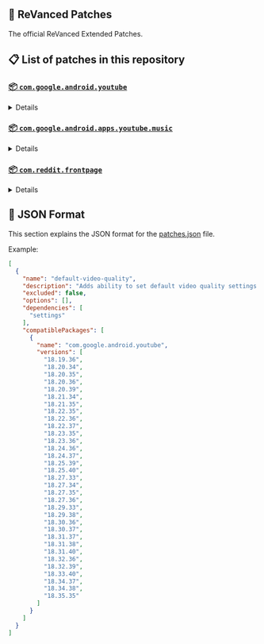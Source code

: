 ## 🧩 ReVanced Patches

The official ReVanced Extended Patches.

## 📋 List of patches in this repository

### [📦 `com.google.android.youtube`](https://play.google.com/store/apps/details?id=com.google.android.youtube)
<details>

| 💊 Patch | 📜 Description | 🏹 Target Version |
|:--------:|:--------------:|:-----------------:|
| `add-splash-animation` | Adds splash animation, which was removed in YT v18.19.36+. This patch cannot be used with 'custom-branding-icon' patch | 18.19.36 ~ 18.35.36 |
| `alternative-thumbnails` | Adds an option to replace video thumbnails with still image captures of the video. | 18.19.36 ~ 18.35.36 |
| `bypass-ambient-mode-restrictions` | Bypass ambient mode restrictions in battery saver mode. | 18.19.36 ~ 18.35.36 |
| `change-homepage` | Change home page to subscription feed. | 18.19.36 ~ 18.35.36 |
| `custom-branding-youtube-name` | Rename the YouTube app to the name specified in options.json. | 18.19.36 ~ 18.35.36 |
| `custom-branding-icon-mmt` | Changes the YouTube launcher icon to MMT. | 18.19.36 ~ 18.35.36 |
| `custom-branding-icon-revancify-blue` | Changes the YouTube launcher icon to Revancify Blue. | 18.19.36 ~ 18.35.36 |
| `custom-branding-icon-revancify-red` | Changes the YouTube launcher icon to Revancify Red. | 18.19.36 ~ 18.35.36 |
| `custom-double-tap-length` | Add 'double-tap to seek' value. | 18.19.36 ~ 18.35.36 |
| `custom-package-name` | Specifies the package name for YouTube and YT Music in the MicroG build. | all |
| `custom-playback-speed` | Adds more playback speed options. | 18.19.36 ~ 18.35.36 |
| `custom-seekbar-color` | Change seekbar color in video player and video thumbnails. | 18.19.36 ~ 18.35.36 |
| `default-playback-speed` | Adds ability to set default playback speed settings. | 18.19.36 ~ 18.35.36 |
| `default-video-quality` | Adds ability to set default video quality settings. | 18.19.36 ~ 18.35.36 |
| `disable-quic-protocol` | Disable CronetEngine's QUIC protocol. | 18.19.36 ~ 18.35.36 |
| `disable-shorts-on-startup` | Disables playing YouTube Shorts when launching YouTube. | 18.19.36 ~ 18.35.36 |
| `disable-auto-captions` | Disables forced auto captions. | 18.19.36 ~ 18.35.36 |
| `disable-haptic-feedback` | Disable haptic feedback when swiping. | 18.19.36 ~ 18.35.36 |
| `disable-hdr-video` | Disable HDR video. | 18.19.36 ~ 18.35.36 |
| `disable-landscape-mode` | Disable landscape mode when entering fullscreen. | 18.19.36 ~ 18.35.36 |
| `disable-pip-notification` | Disable pip notification when you first launch pip mode. | 18.19.36 ~ 18.35.36 |
| `enable-compact-controls-overlay` | Enables compact control overlay. | 18.19.36 ~ 18.35.36 |
| `enable-debug-logging` | Adds debugging options. | 18.19.36 ~ 18.35.36 |
| `enable-external-browser` | Open url outside the app in an external browser. | 18.19.36 ~ 18.35.36 |
| `enable-minimized-playback` | Enables minimized and background playback. | 18.19.36 ~ 18.35.36 |
| `enable-new-comment-popup-panels` | Enables a new type of comment popup panel in the shorts player. | 18.19.36 ~ 18.35.36 |
| `enable-new-splash-animation` | Enables a new type of splash animation. | 18.19.36 ~ 18.35.36 |
| `enable-new-thumbnail-preview` | Enables a new type of thumbnail preview. | 18.19.36 ~ 18.35.36 |
| `enable-old-quality-layout` | Enables the original quality flyout menu. | 18.19.36 ~ 18.35.36 |
| `enable-open-links-directly` | Skips over redirection URLs to external links. | 18.19.36 ~ 18.35.36 |
| `enable-seekbar-tapping` | Enables tap-to-seek on the seekbar of the video player. | 18.19.36 ~ 18.35.36 |
| `enable-tablet-mini-player` | Enables the tablet mini player layout. | 18.19.36 ~ 18.35.36 |
| `enable-tablet-navigation-bar` | Enables the tablet navigation bar. | 18.19.36 ~ 18.35.36 |
| `enable-time-stamps-speed` | Add the current playback speed in brackets next to the current time. | 18.19.36 ~ 18.35.36 |
| `enable-wide-search-bar` | Replaces the search icon with a wide search bar. This will hide the YouTube logo when active. | 18.19.36 ~ 18.35.36 |
| `force-opus-codec` | Forces the OPUS codec for audios. | 18.19.36 ~ 18.35.36 |
| `force-vp9-codec` | Forces the VP9 codec for videos. | 18.19.36 ~ 18.35.36 |
| `force-hide-player-button-background` | Force hides the background from the video player buttons. | 18.19.36 ~ 18.35.36 |
| `force-premium-heading` | Forces premium heading on the homepage. | 18.19.36 ~ 18.35.36 |
| `header-switch` | Add switch to change header. | 18.19.36 ~ 18.35.36 |
| `hide-account-menu` | Hide account menu elements. | 18.19.36 ~ 18.35.36 |
| `hide-auto-player-popup-panels` | Hide automatic popup panels (playlist or live chat) on video player. | 18.19.36 ~ 18.35.36 |
| `hide-autoplay-button` | Hides the autoplay button in the video player. | 18.19.36 ~ 18.35.36 |
| `hide-autoplay-preview` | Hides the autoplay preview container in the fullscreen. | 18.19.36 ~ 18.35.36 |
| `hide-button-container` | Adds the options to hide action buttons under a video. | 18.19.36 ~ 18.35.36 |
| `hide-captions-button` | Hides the captions button in the video player. | 18.19.36 ~ 18.35.36 |
| `hide-cast-button` | Hides the cast button in the video player. | 18.19.36 ~ 18.35.36 |
| `hide-category-bar` | Hides the category bar in video feeds. | 18.19.36 ~ 18.35.36 |
| `hide-channel-avatar-section` | Hides the channel avatar section of the subscription feed. | 18.19.36 ~ 18.35.36 |
| `hide-channel-watermark` | Hides creator's watermarks on videos. | 18.19.36 ~ 18.35.36 |
| `hide-collapse-button` | Hides the collapse button in the video player. | 18.19.36 ~ 18.35.36 |
| `hide-comment-component` | Hides components related to comments. | 18.19.36 ~ 18.35.36 |
| `hide-crowdfunding-box` | Hides the crowdfunding box between the player and video description. | 18.19.36 ~ 18.35.36 |
| `hide-description-components` | Hides description components. | 18.19.36 ~ 18.35.36 |
| `hide-double-tap-overlay-filter` | Hides the double tap dark filter layer. | 18.19.36 ~ 18.35.36 |
| `hide-end-screen-cards` | Hides the suggested video cards at the end of a video in fullscreen. | 18.19.36 ~ 18.35.36 |
| `hide-end-screen-overlay` | Hide end screen overlay on swipe controls. | 18.19.36 ~ 18.35.36 |
| `hide-feed-flyout-panel` | Hides feed flyout panel components. | 18.19.36 ~ 18.35.36 |
| `hide-filmstrip-overlay` | Hide filmstrip overlay on swipe controls. | 18.19.36 ~ 18.35.36 |
| `hide-floating-microphone` | Hides the floating microphone button which appears in search. | 18.19.36 ~ 18.35.36 |
| `hide-fullscreen-panels` | Hides video description and comments panel in fullscreen view. | 18.19.36 ~ 18.35.36 |
| `hide-general-ads` | Hides general ads. | 18.19.36 ~ 18.35.36 |
| `hide-handle` | Hides the handle in the account switcher. | 18.19.36 ~ 18.35.36 |
| `hide-info-cards` | Hides info-cards in videos. | 18.19.36 ~ 18.35.36 |
| `hide-latest-videos-button` | Hides latest videos button in home feed. | 18.19.36 ~ 18.35.36 |
| `hide-layout-components` | Hides general layout components. | 18.19.36 ~ 18.35.36 |
| `hide-load-more-button` | Hides the button under videos that loads similar videos. | 18.19.36 ~ 18.35.36 |
| `hide-mix-playlists` | Hides mix playlists from home feed and video player. | 18.19.36 ~ 18.35.36 |
| `hide-music-button` | Hides the YouTube Music button in the video player. | 18.19.36 ~ 18.35.36 |
| `hide-navigation-buttons` | Adds options to hide or change navigation buttons. | 18.19.36 ~ 18.35.36 |
| `hide-navigation-label` | Hide navigation bar labels. | 18.19.36 ~ 18.35.36 |
| `hide-player-button-background` | Hide player button background. | 18.19.36 ~ 18.35.36 |
| `hide-player-flyout-panel` | Hides player flyout panel components. | 18.19.36 ~ 18.35.36 |
| `hide-player-overlay-filter` | Hides the dark filter layer from the player's background. | 18.19.36 ~ 18.35.36 |
| `hide-previous-next-button` | Hides the previous and next button in the player controller. | 18.19.36 ~ 18.35.36 |
| `hide-quick-actions` | Adds the options to hide quick actions components in the fullscreen. | 18.19.36 ~ 18.35.36 |
| `hide-seek-message` | Hides the 'Slide left or right to seek' message container. | 18.19.36 ~ 18.35.36 |
| `hide-seekbar` | Hides the seekbar in video player and video thumbnails. | 18.19.36 ~ 18.35.36 |
| `hide-shorts-components` | Hides other Shorts components. | 18.19.36 ~ 18.35.36 |
| `hide-snack-bar` | Hides the snack bar action popup. | 18.19.36 ~ 18.35.36 |
| `hide-speed-overlay` | Hide speed overlay in player. | 18.19.36 ~ 18.35.36 |
| `hide-suggested-actions` | Hide the suggested actions bar inside the player. | 18.19.36 ~ 18.35.36 |
| `hide-suggested-video-overlay` | Hide the suggested video overlay to play next. | 18.19.36 ~ 18.35.36 |
| `hide-suggestions-shelf` | Hides the suggestions shelf. | 18.19.36 ~ 18.35.36 |
| `hide-time-stamp` | Hides timestamp in video player. | 18.19.36 ~ 18.35.36 |
| `hide-tooltip-content` | Hides the tooltip box that appears on first install. | 18.19.36 ~ 18.35.36 |
| `hide-trending-searches` | Hide trending searches in the search bar. | 18.19.36 ~ 18.35.36 |
| `hide-video-ads` | Hides ads in the video player. | 18.19.36 ~ 18.35.36 |
| `higher-fullscreen-seekbar-height` | When turned on Hide Fullscreen Bottom Container, the seekbar become unclickable for some users. This patch will solve it. | 18.19.36 ~ 18.35.36 |
| `language-switch` | Add language switch toggle. | 18.19.36 ~ 18.35.36 |
| `layout-switch` | Tricks the dpi to use some tablet/phone layouts. | 18.19.36 ~ 18.35.36 |
| `materialyou` | Enables MaterialYou theme for Android 12+ | 18.19.36 ~ 18.35.36 |
| `microg-support` | Allows ReVanced to run without root and under a different package name with MicroG. | 18.19.36 ~ 18.35.36 |
| `optimize-resource` | Removes duplicate resources from YouTube. | 18.19.36 ~ 18.35.36 |
| `overlay-buttons` | Add overlay buttons to the player. | 18.19.36 ~ 18.35.36 |
| `return-youtube-dislike` | Shows the dislike count of videos using the Return YouTube Dislike API. | 18.19.36 ~ 18.35.36 |
| `settings` | Applies mandatory patches to implement ReVanced settings into the application. | 18.19.36 ~ 18.35.36 |
| `sponsorblock` | Integrates SponsorBlock which allows skipping video segments such as sponsored content. | 18.19.36 ~ 18.35.36 |
| `spoof-app-version` | Tricks YouTube into thinking, you are running an older version of the app. One of the side effects also includes restoring the old UI. | 18.19.36 ~ 18.35.36 |
| `spoof-player-parameters` | Spoofs player parameters to prevent playback issues. | 18.19.36 ~ 18.35.36 |
| `swipe-controls` | Adds volume and brightness swipe controls. | 18.19.36 ~ 18.35.36 |
| `theme` | Change the app's theme to the values specified in options.json. | 18.19.36 ~ 18.35.36 |
| `translations` | Add Crowdin translations for YouTube. | 18.19.36 ~ 18.35.36 |
</details>

### [📦 `com.google.android.apps.youtube.music`](https://play.google.com/store/apps/details?id=com.google.android.apps.youtube.music)
<details>

| 💊 Patch | 📜 Description | 🏹 Target Version |
|:--------:|:--------------:|:-----------------:|
| `amoled` | Applies pure black theme on some components. | 6.15.52 ~ 6.19.51 |
| `background-play` | Enables playing music in the background. | 6.15.52 ~ 6.19.51 |
| `bitrate-default-value` | Set the audio quality to "Always High" when you first install the app. | 6.15.52 ~ 6.19.51 |
| `certificate-spoof` | Spoofs the YouTube Music certificate for Android Auto. | 6.15.52 ~ 6.19.51 |
| `custom-branding-music-name` | Rename the YouTube Music app to the name specified in options.json. | 6.15.52 ~ 6.19.51 |
| `custom-branding-icon-mmt` | Changes the YouTube Music launcher icon to MMT. | 6.15.52 ~ 6.19.51 |
| `custom-branding-icon-revancify-blue` | Changes the YouTube Music launcher icon to Revancify Blue. | 6.15.52 ~ 6.19.51 |
| `custom-branding-icon-revancify-red` | Changes the YouTube Music launcher icon to Revancify Red. | 6.15.52 ~ 6.19.51 |
| `custom-package-name` | Specifies the package name for YouTube and YT Music in the MicroG build. | all |
| `disable-auto-captions` | Disables forced auto captions. | 6.15.52 ~ 6.19.51 |
| `enable-black-navigation-bar` | Sets the navigation bar color to black. | 6.15.52 ~ 6.19.51 |
| `enable-color-match-player` | Matches the color of the mini player and the fullscreen player. | 6.15.52 ~ 6.19.51 |
| `enable-compact-dialog` | Enable compact dialog on phone. | 6.15.52 ~ 6.19.51 |
| `enable-custom-filter` | Enables custom filter to hide layout components. | 6.15.52 ~ 6.19.51 |
| `enable-debug-logging` | Adds debugging options. | 6.15.52 ~ 6.19.51 |
| `enable-force-minimized-player` | Permanently keep player minimized even if another track is played. | 6.15.52 ~ 6.19.51 |
| `enable-force-shuffle` | Enable force shuffle even if another track is played. | 6.15.52 ~ 6.19.51 |
| `enable-landscape-mode` | Enables entry into landscape mode by screen rotation on the phone. | 6.15.52 ~ 6.19.51 |
| `enable-minimized-playback` | Enables minimized playback on Kids music. | 6.15.52 ~ 6.19.51 |
| `enable-new-layout` | Enable new player layouts. (YT Music v5.47.51+) | 6.15.52 ~ 6.19.51 |
| `enable-old-style-library-shelf` | Return the library shelf to old style. | 6.15.52 ~ 6.19.51 |
| `enable-old-style-miniplayer` | Return the miniplayers to old style. | 6.15.52 ~ 6.19.51 |
| `enable-opus-codec` | Enable opus codec when playing audio. | 6.15.52 ~ 6.19.51 |
| `enable-playback-speed` | Add playback speed button to the flyout panel. | 6.15.52 ~ 6.19.51 |
| `enable-sleep-timer` | Add sleep timer to flyout menu. | 6.15.52 ~ 6.19.51 |
| `enable-zen-mode` | Adds a grey tint to the video player to reduce eye strain. | 6.15.52 ~ 6.19.51 |
| `exclusive-audio-playback` | Enables the option to play music without video. | 6.15.52 ~ 6.19.51 |
| `hide-button-container-labels` | Hide labels in button container. | 6.15.52 ~ 6.19.51 |
| `hide-button-shelf` | Hides the button shelf from homepage and explorer. | 6.15.52 ~ 6.19.51 |
| `hide-carousel-shelf` | Hides the carousel shelf from homepage and explorer. | 6.15.52 ~ 6.19.51 |
| `hide-cast-button` | Hides the cast button in the video player and header. | 6.15.52 ~ 6.19.51 |
| `hide-category-bar` | Hides the music category bar at the top of the homepage. | 6.15.52 ~ 6.19.51 |
| `hide-channel-guidelines` | Hides channel guidelines at the top of comments. | 6.15.52 ~ 6.19.51 |
| `hide-emoji-picker` | Hides emoji picker at the comments box. | 6.15.52 ~ 6.19.51 |
| `hide-flyout-panel` | Hides flyout panel components. | 6.15.52 ~ 6.19.51 |
| `hide-get-premium` | Hides "Get Premium" label from the account menu or settings. | 6.15.52 ~ 6.19.51 |
| `hide-music-ads` | Hides ads before playing a music. | 6.15.52 ~ 6.19.51 |
| `hide-navigation-label` | Hide navigation bar labels. | 6.15.52 ~ 6.19.51 |
| `hide-new-playlist-button` | Hide the "New playlist" button in the library. | 6.15.52 ~ 6.19.51 |
| `hide-playlist-card` | Hides the playlist card from homepage. | 6.15.52 ~ 6.19.51 |
| `hide-radio-button` | Hides start radio button. | 6.15.52 ~ 6.19.51 |
| `hide-sample-buttons` | Adds options to hide sample buttons. | 6.15.52 ~ 6.19.51 |
| `hide-taste-builder` | Hides the "Tell us which artists you like" card from homepage. | 6.15.52 ~ 6.19.51 |
| `hide-tooltip-content` | Hides the tooltip box that appears on first install. | 6.15.52 ~ 6.19.51 |
| `hide-upgrade-button` | Hides upgrade button from navigation bar and hide upgrade banner from homepage. | 6.15.52 ~ 6.19.51 |
| `hook-download-button` | Replaces the offline download button in the button container with an external download button. | 6.15.52 ~ 6.19.51 |
| `microg-support` | Allows ReVanced Music to run without root and under a different package name with MicroG. | 6.15.52 ~ 6.19.51 |
| `optimize-resource` | Remove unnecessary resources. | 6.15.52 ~ 6.19.51 |
| `remember-playback-speed` | Save the playback speed value whenever you change the playback speed. | 6.15.52 ~ 6.19.51 |
| `remember-video-quality` | Save the video quality value whenever you change the video quality. | 6.15.52 ~ 6.19.51 |
| `replace-dismiss-queue` | Replace dismiss queue menu to watch on YouTube. | 6.15.52 ~ 6.19.51 |
| `return-youtube-dislike` | Shows the dislike count of videos using the Return YouTube Dislike API. | 6.15.52 ~ 6.19.51 |
| `settings` | Adds settings for ReVanced to YouTube Music. | 6.15.52 ~ 6.19.51 |
| `sponsorblock` | Integrates SponsorBlock which allows skipping video segments such as sponsored content. | 6.15.52 ~ 6.19.51 |
| `spoof-app-version` | Spoof the YouTube Music client version. | 6.15.52 ~ 6.19.51 |
| `translations` | Add Crowdin translations for YouTube Music. | 6.15.52 ~ 6.19.51 |
</details>

### [📦 `com.reddit.frontpage`](https://play.google.com/store/apps/details?id=com.reddit.frontpage)
<details>

| 💊 Patch | 📜 Description | 🏹 Target Version |
|:--------:|:--------------:|:-----------------:|
| `disable-screenshot-popup` | Disables the popup that shows up when taking a screenshot. | all |
| `hide-ads` | Hides ads from the Reddit. | all |
| `hide-navigation-buttons` | Hide buttons at navigation bar. | all |
| `hide-place-button` | Hide r/place button in toolbar. | all |
| `open-links-directly` | Skips over redirection URLs to external links. | all |
| `open-links-externally` | Open links outside of the app directly in your browser. | all |
| `premium-icon` | Unlocks premium icons. | all |
| `reddit-settings` | Adds ReVanced settings to Reddit. | all |
| `sanitize-sharing-links` | Removes (tracking) query parameters from the URLs when sharing links. | all |
</details>



## 📝 JSON Format

This section explains the JSON format for the [patches.json](patches.json) file.

Example:

```json
[
  {
    "name": "default-video-quality",
    "description": "Adds ability to set default video quality settings.",
    "excluded": false,
    "options": [],
    "dependencies": [
      "settings"
    ],
    "compatiblePackages": [
      {
        "name": "com.google.android.youtube",
        "versions": [
          "18.19.36",
          "18.20.34",
          "18.20.35",
          "18.20.36",
          "18.20.39",
          "18.21.34",
          "18.21.35",
          "18.22.35",
          "18.22.36",
          "18.22.37",
          "18.23.35",
          "18.23.36",
          "18.24.36",
          "18.24.37",
          "18.25.39",
          "18.25.40",
          "18.27.33",
          "18.27.34",
          "18.27.35",
          "18.27.36",
          "18.29.33",
          "18.29.38",
          "18.30.36",
          "18.30.37",
          "18.31.37",
          "18.31.38",
          "18.31.40",
          "18.32.36",
          "18.32.39",
          "18.33.40",
          "18.34.37",
          "18.34.38",
          "18.35.35"
        ]
      }
    ]
  }
]
```
